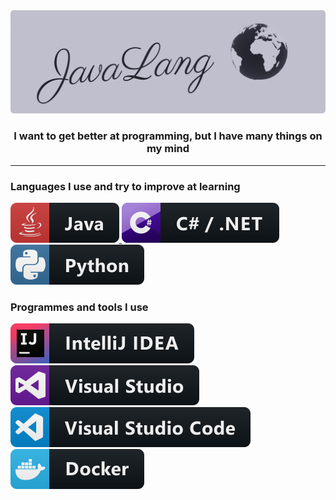 <img style="border-radius: 5px;" src="https://raw.githubusercontent.com/logeFox/logeFox/main/img/test.png">
<h3 align="center">I want to get better at programming, but I have many things on my mind</h3>

---

### Languages I use and try to improve at learning

<p align="left" style="text-decoration: none;">
  <a href="#">
      <img src="https://raw.githubusercontent.com/MikeCodesDotNET/ColoredBadges/4a38660afb7be89a6032218589b4454a1285c7f8/svg/dev/languages/java.svg" style="vertical-align:top margin:6px 9px">
  </a>

  <a href="#">
      <img src="https://raw.githubusercontent.com/MikeCodesDotNET/ColoredBadges/4a38660afb7be89a6032218589b4454a1285c7f8/svg/dev/languages/csharp_dotnet.svg" style="vertical-align:top margin:6px 9px">
  </a>

  <a href="#">
      <img src="https://raw.githubusercontent.com/MikeCodesDotNET/ColoredBadges/4a38660afb7be89a6032218589b4454a1285c7f8/svg/dev/languages/python.svg" style="vertical-align:top margin:6px 9px">
  </a>
</p>

### Programmes and tools I use

<p align="left" style="text-decoration: none;">
  <a href="#">
      <img src="https://raw.githubusercontent.com/MikeCodesDotNET/ColoredBadges/4a38660afb7be89a6032218589b4454a1285c7f8/svg/dev/tools/jetbrains_intellij.svg" style="vertical-align:top margin:6px 9px">
  </a>  

  <a href="#">
      <img src="https://raw.githubusercontent.com/MikeCodesDotNET/ColoredBadges/4a38660afb7be89a6032218589b4454a1285c7f8/svg/dev/tools/visualstudio.svg" style="vertical-align:top margin:6px 9px">
  </a> 

  <a href="#">
      <img src="https://raw.githubusercontent.com/MikeCodesDotNET/ColoredBadges/4a38660afb7be89a6032218589b4454a1285c7f8/svg/dev/tools/visualstudio_code.svg" style="vertical-align:top margin:6px 9px">
  </a>  

  <a href="#">
      <img src="https://raw.githubusercontent.com/MikeCodesDotNET/ColoredBadges/4a38660afb7be89a6032218589b4454a1285c7f8/svg/dev/tools/docker.svg" style="vertical-align:top margin:6px 9px">
  </a>
</p>
